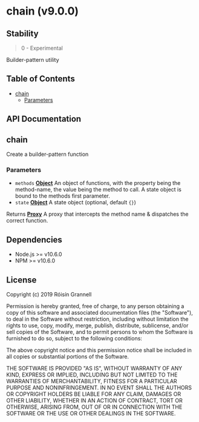 
# chain (v9.0.0)

## Stability

> 0 - Experimental

Builder-pattern utility



## Table of Contents

- [chain](#chain)
  * [Parameters](#parameters)

## API Documentation

<!-- Generated by documentation.js. Update this documentation by updating the source code. -->

## chain

Create a builder-pattern function

### Parameters

-   `methods` **[Object][1]** An object of functions, with the property being the method-name, the
                               value being the method to call. A state object is bound to the methods first parameter.
-   `state` **[Object][1]** A state object (optional, default `{}`)

Returns **[Proxy][2]** A proxy that intercepts the method name & dispatches the correct function.

[1]: https://developer.mozilla.org/docs/Web/JavaScript/Reference/Global_Objects/Object

[2]: https://developer.mozilla.org/docs/Web/JavaScript/Reference/Global_Objects/Proxy


## Dependencies

- Node.js >= v10.6.0
- NPM >= v10.6.0

## License

Copyright (c) 2019 Róisín Grannell

Permission is hereby granted, free of charge, to any person obtaining a copy of this software and associated documentation files (the "Software"), to deal in the Software without restriction, including without limitation the rights to use, copy, modify, merge, publish, distribute, sublicense, and/or sell copies of the Software, and to permit persons to whom the Software is furnished to do so, subject to the following conditions:

The above copyright notice and this permission notice shall be included in all copies or substantial portions of the Software.

THE SOFTWARE IS PROVIDED "AS IS", WITHOUT WARRANTY OF ANY KIND, EXPRESS OR IMPLIED, INCLUDING BUT NOT LIMITED TO THE WARRANTIES OF MERCHANTABILITY, FITNESS FOR A PARTICULAR PURPOSE AND NONINFRINGEMENT. IN NO EVENT SHALL THE AUTHORS OR COPYRIGHT HOLDERS BE LIABLE FOR ANY CLAIM, DAMAGES OR OTHER LIABILITY, WHETHER IN AN ACTION OF CONTRACT, TORT OR OTHERWISE, ARISING FROM, OUT OF OR IN CONNECTION WITH THE SOFTWARE OR THE USE OR OTHER DEALINGS IN THE SOFTWARE.
